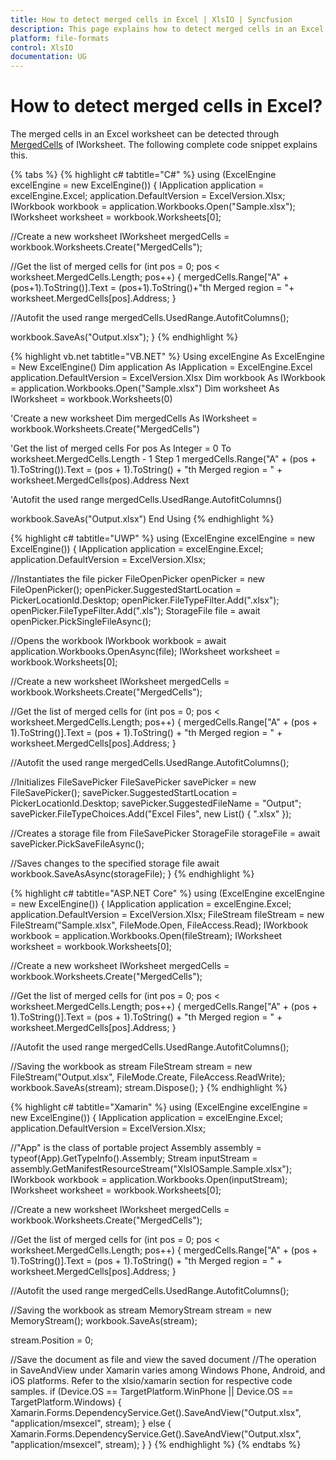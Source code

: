 ```yaml
---
title: How to detect merged cells in Excel | XlsIO | Syncfusion
description: This page explains how to detect merged cells in an Excel document using Syncfusion .NET Excel library (XlsIO).
platform: file-formats
control: XlsIO
documentation: UG
---
```


# How to detect merged cells in Excel?

The merged cells in an Excel worksheet can be detected through [MergedCells](https://help.syncfusion.com/cr/file-formats/Syncfusion.XlsIO.IWorksheet.html#Syncfusion_XlsIO_IWorksheet_MergedCells) of IWorksheet. The following complete code snippet explains this.

{% tabs %} 
{% highlight c# tabtitle="C#" %}
using (ExcelEngine excelEngine = new ExcelEngine())
{
  IApplication application = excelEngine.Excel;
  application.DefaultVersion = ExcelVersion.Xlsx;
  IWorkbook workbook = application.Workbooks.Open("Sample.xlsx");
  IWorksheet worksheet = workbook.Worksheets[0];

  //Create a new worksheet
  IWorksheet mergedCells = workbook.Worksheets.Create("MergedCells");

  //Get the list of merged cells
  for (int pos = 0; pos < worksheet.MergedCells.Length; pos++)
  {
    mergedCells.Range["A" + (pos+1).ToString()].Text = (pos+1).ToString()+"th Merged region = "+ worksheet.MergedCells[pos].Address;
  }

  //Autofit the used range
  mergedCells.UsedRange.AutofitColumns();

  workbook.SaveAs("Output.xlsx");
}
{% endhighlight %}

{% highlight vb.net tabtitle="VB.NET" %}
Using excelEngine As ExcelEngine = New ExcelEngine()
  Dim application As IApplication = ExcelEngine.Excel
  application.DefaultVersion = ExcelVersion.Xlsx
  Dim workbook As IWorkbook = application.Workbooks.Open("Sample.xlsx")
  Dim worksheet As IWorksheet = workbook.Worksheets(0)

  'Create a new worksheet
  Dim mergedCells As IWorksheet = workbook.Worksheets.Create("MergedCells")

  'Get the list of merged cells
  For pos As Integer = 0 To worksheet.MergedCells.Length - 1 Step 1
    mergedCells.Range("A" + (pos + 1).ToString()).Text = (pos + 1).ToString() + "th Merged region = " + worksheet.MergedCells(pos).Address
  Next

  'Autofit the used range
  mergedCells.UsedRange.AutofitColumns()

  workbook.SaveAs("Output.xlsx")
End Using
{% endhighlight %}

{% highlight c# tabtitle="UWP" %}
using (ExcelEngine excelEngine = new ExcelEngine())
{
  IApplication application = excelEngine.Excel;
  application.DefaultVersion = ExcelVersion.Xlsx;

  //Instantiates the file picker
  FileOpenPicker openPicker = new FileOpenPicker();
  openPicker.SuggestedStartLocation = PickerLocationId.Desktop;
  openPicker.FileTypeFilter.Add(".xlsx");
  openPicker.FileTypeFilter.Add(".xls");
  StorageFile file = await openPicker.PickSingleFileAsync();

  //Opens the workbook
  IWorkbook workbook = await application.Workbooks.OpenAsync(file);
  IWorksheet worksheet = workbook.Worksheets[0];

  //Create a new worksheet
  IWorksheet mergedCells = workbook.Worksheets.Create("MergedCells");

  //Get the list of merged cells
  for (int pos = 0; pos < worksheet.MergedCells.Length; pos++)
  {
    mergedCells.Range["A" + (pos + 1).ToString()].Text = (pos + 1).ToString() + "th Merged region = " + worksheet.MergedCells[pos].Address;
  }

  //Autofit the used range
  mergedCells.UsedRange.AutofitColumns();

  //Initializes FileSavePicker
  FileSavePicker savePicker = new FileSavePicker();
  savePicker.SuggestedStartLocation = PickerLocationId.Desktop;
  savePicker.SuggestedFileName = "Output";
  savePicker.FileTypeChoices.Add("Excel Files", new List<string>() { ".xlsx" });

  //Creates a storage file from FileSavePicker
  StorageFile storageFile = await savePicker.PickSaveFileAsync();

  //Saves changes to the specified storage file
  await workbook.SaveAsAsync(storageFile);
}
{% endhighlight %}

{% highlight c# tabtitle="ASP.NET Core" %}
using (ExcelEngine excelEngine = new ExcelEngine())
{
  IApplication application = excelEngine.Excel;
  application.DefaultVersion = ExcelVersion.Xlsx;
  FileStream fileStream = new FileStream("Sample.xlsx", FileMode.Open, FileAccess.Read);
  IWorkbook workbook = application.Workbooks.Open(fileStream);
  IWorksheet worksheet = workbook.Worksheets[0];

  //Create a new worksheet
  IWorksheet mergedCells = workbook.Worksheets.Create("MergedCells");

  //Get the list of merged cells
  for (int pos = 0; pos < worksheet.MergedCells.Length; pos++)
  {
    mergedCells.Range["A" + (pos + 1).ToString()].Text = (pos + 1).ToString() + "th Merged region = " + worksheet.MergedCells[pos].Address;
  }

  //Autofit the used range
  mergedCells.UsedRange.AutofitColumns();

  //Saving the workbook as stream
  FileStream stream = new FileStream("Output.xlsx", FileMode.Create, FileAccess.ReadWrite);
  workbook.SaveAs(stream);
  stream.Dispose();
}
{% endhighlight %}

{% highlight c# tabtitle="Xamarin" %}
using (ExcelEngine excelEngine = new ExcelEngine())
{
  IApplication application = excelEngine.Excel;
  application.DefaultVersion = ExcelVersion.Xlsx;

  //"App" is the class of portable project
  Assembly assembly = typeof(App).GetTypeInfo().Assembly;
  Stream inputStream = assembly.GetManifestResourceStream("XlsIOSample.Sample.xlsx");
  IWorkbook workbook = application.Workbooks.Open(inputStream);
  IWorksheet worksheet = workbook.Worksheets[0];

  //Create a new worksheet
  IWorksheet mergedCells = workbook.Worksheets.Create("MergedCells");

  //Get the list of merged cells
  for (int pos = 0; pos < worksheet.MergedCells.Length; pos++)
  {
    mergedCells.Range["A" + (pos + 1).ToString()].Text = (pos + 1).ToString() + "th Merged region = " + worksheet.MergedCells[pos].Address;
  }

  //Autofit the used range
  mergedCells.UsedRange.AutofitColumns();

  //Saving the workbook as stream
  MemoryStream stream = new MemoryStream();
  workbook.SaveAs(stream);

  stream.Position = 0;

  //Save the document as file and view the saved document
  //The operation in SaveAndView under Xamarin varies among Windows Phone, Android, and iOS platforms. Refer to the xlsio/xamarin section for respective code samples.
  if (Device.OS == TargetPlatform.WinPhone || Device.OS == TargetPlatform.Windows)
  {
    Xamarin.Forms.DependencyService.Get<ISaveWindowsPhone>().SaveAndView("Output.xlsx", "application/msexcel", stream);
  }
  else
  {
    Xamarin.Forms.DependencyService.Get<ISave>().SaveAndView("Output.xlsx", "application/msexcel", stream);
  }
}
{% endhighlight %}
{% endtabs %}
